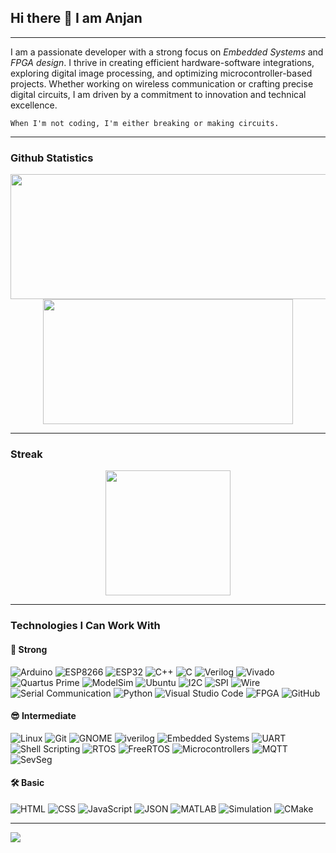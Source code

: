 ## Hi there 👋 I am Anjan

---
I am a passionate developer with a strong focus on *Embedded Systems* and *FPGA design*. I thrive in creating efficient hardware-software integrations, exploring digital image processing, and optimizing microcontroller-based projects. Whether working on wireless communication or crafting precise digital circuits, I am driven by a commitment to innovation and technical excellence.

`When I'm not coding, I'm either breaking or making circuits.`

___
### Github Statistics

<div align="center">
  <img height="200em" width = "550em" src="https://github-readme-stats-eight-theta.vercel.app/api?username=ItzzInfinity&show_icons=true&theme=dracula&include_all_commits=true&count_private=true"/>
  <img height="200em" width = "400em"  src="https://github-readme-stats.vercel.app/api/top-langs/?username=ItzzInfinity&theme=dracula&show_icons=true&layout=compact"/>
  </div
<!--   <div align="center">
<!--   <img height="200em" width = "1000em" src="https://github-profile-trophy.vercel.app/?username=ItzzInfinity&title=Commit,Followers,Stars,Repositories,PullRequest&theme=flat&margin-w=15"/> -->
<!-- </div> --> 

<!--![ItzzInfinity's Tropihes](https://github-profile-trophy.vercel.app/?username=ItzzInfinity&title=Commit,Followers,Stars,Repositories,PullRequest&theme=flat&margin-w=15) -->
___

### Streak

<div align="center">
   <img height="200em" src="https://github-readme-streak-stats.herokuapp.com/?user=Itzzinfinity&theme=dracula&show_icons=true&layout=compact"/><br>
</div>


___
### Technologies I Can Work With

#### 💪 Strong
![Arduino](https://img.shields.io/badge/-Arduino-00979D?style=flat&logo=arduino&logoColor=white)
![ESP8266](https://img.shields.io/badge/-ESP8266-000000?style=flat&logo=esp8266&logoColor=white)
![ESP32](https://img.shields.io/badge/ESP32-gray?style=flat)
![C++](https://img.shields.io/badge/-C++-00599C?style=flat&logo=cplusplus&logoColor=white)
![C](https://img.shields.io/badge/-C-A8B9CC?style=flat&logo=c&logoColor=black)
![Verilog](https://img.shields.io/badge/-Verilog-187bcd?style=flat&logo=verilog&logoColor=white)
![Vivado](https://img.shields.io/badge/-Vivado-007ACC?style=flat&logo=xilinx&logoColor=white)
![Quartus Prime](https://img.shields.io/badge/-Quartus_Prime-0071C5?style=flat&logo=intel&logoColor=white)
![ModelSim](https://img.shields.io/badge/-ModelSim-3DDC84?style=flat&logo=modelsim&logoColor=white)
![Ubuntu](https://img.shields.io/badge/Ubuntu-E95420?style=flat&logo=ubuntu&logoColor=white)
![I2C](https://img.shields.io/badge/-I2C-4CAF50?style=flat&logo=i2c&logoColor=white)
![SPI](https://img.shields.io/badge/-SPI-FF5722?style=flat&logo=spi&logoColor=white)
![Wire](https://img.shields.io/badge/-Wire-FFCC00?style=flat&logo=arduino&logoColor=white)
![Serial Communication](https://img.shields.io/badge/-Serial_Communication-FF9900?style=flat&logo=serial&logoColor=white)
![Python](https://img.shields.io/badge/-Python-3776AB?style=flat&logo=python&logoColor=white)
![Visual Studio Code](https://img.shields.io/badge/Visual%20Studio%20Code-0078d7.svg?style=flat&logo=visual-studio-code&logoColor=white)
![FPGA](https://img.shields.io/badge/-FPGA-009688?style=flat&logo=fpga&logoColor=white)
![GitHub](https://img.shields.io/badge/-GitHub-181717?style=flat&logo=github&logoColor=white)

#### 😎 Intermediate
![Linux](https://img.shields.io/badge/-Linux-FCC624?style=flat&logo=linux&logoColor=black)
![Git](https://img.shields.io/badge/-Git-F05032?style=flat&logo=git&logoColor=white)
![GNOME](https://img.shields.io/badge/GNOME-4A86CF.svg?style=flat&logo=GNOME&logoColor=white)
![iverilog](https://img.shields.io/badge/-iverilog-green.svg) 
![Embedded Systems](https://img.shields.io/badge/-Embedded_Systems-007ACC?style=flat&logo=embedded&logoColor=white)
![UART](https://img.shields.io/badge/-UART-FFC107?style=flat&logo=uart&logoColor=black)
![Shell Scripting](https://img.shields.io/badge/-Shell_Scripting-4EAA25?style=flat&logo=gnu-bash&logoColor=white)
![RTOS](https://img.shields.io/badge/-RTOS-007ACC?style=flat&logo=rtos&logoColor=white)
![FreeRTOS](https://img.shields.io/badge/-FreeRTOS-003B57?style=flat&logo=freertos&logoColor=white)
![Microcontrollers](https://img.shields.io/badge/-Microcontrollers-009688?style=flat&logo=electronics&logoColor=white)
![MQTT](https://img.shields.io/badge/-MQTT-660066?style=flat&logo=mqtt&logoColor=white)
![SevSeg](https://img.shields.io/badge/-SevSeg-FF5733?style=flat&logo=arduino&logoColor=white)

#### 🛠️ Basic
![HTML](https://img.shields.io/badge/-HTML-E34F26?style=flat&logo=html5&logoColor=white)
![CSS](https://img.shields.io/badge/-CSS-1572B6?style=flat&logo=css3&logoColor=white)
![JavaScript](https://img.shields.io/badge/-JavaScript-F7DF1E?style=flat-square&logo=javascript&logoColor=black)
![JSON](https://img.shields.io/badge/-JSON-000000?style=flat&logo=json&logoColor=white)
![MATLAB](https://img.shields.io/badge/-MATLAB-0076A8?style=flat&logo=matlab&logoColor=white)
![Simulation](https://img.shields.io/badge/-Simulation-1E90FF?style=flat&logo=simulation&logoColor=white)
![CMake](https://img.shields.io/badge/CMake-%23008FBA.svg?style=flat&logo=cmake&logoColor=white)

___
[![](https://visitcount.itsvg.in/api?id=ItzzInfinity&label=Profile%20Views&color=0&icon=1&pretty=false)](https://visitcount.itsvg.in)

